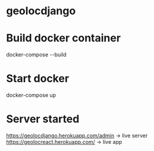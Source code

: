# geolocdjango

# Build docker container
docker-compose --build

# Start docker
docker-compose up

# Server started
https://geolocdjango.herokuapp.com/admin -> live server
https://geolocreact.herokuapp.com/ -> live app
